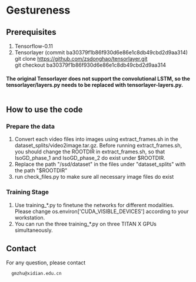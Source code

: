# Gestureness 

## Prerequisites

1) Tensorflow-0.11 <br/>
2) Tensorlayer (commit ba30379f1b86f930d6e86e1c8db49cbd2d9aa314) <br/> 
   git clone https://github.com/zsdonghao/tensorlayer.git <br/>
   git checkout ba30379f1b86f930d6e86e1c8db49cbd2d9aa314 <br/>
#### The original Tensorlayer does not support the convolutional LSTM, so the tensorlayer/layers.py needs to be replaced with tensorlayer-layers.py. <br/> <br/>

## How to use the code
### Prepare the data
1) Convert each video files into images using extract_frames.sh in the dataset_splits/video2image.tar.gz. Before running extract_frames.sh, you should change the ROOTDIR in extract_frames.sh, so that IsoGD_phase_1 and IsoGD_phase_2 do exist under $ROOTDIR.
2) Replace the path "/ssd/dataset" in the files under "dataset_splits" with the path "$ROOTDIR"
3) run check_files.py to make sure all necessary image files do exist

### Training Stage
1) Use training_*.py to finetune the networks for different modalities. Please change os.environ['CUDA_VISIBLE_DEVICES'] according to your workstation. <br/>
2) You can run the three training_*.py on three TITAN X GPUs simultaneously. <br/>

## Contact
For any question, please contact
```
  gmzhu@xidian.edu.cn
```
